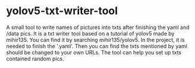 # yolov5-txt-writer-tool
A small tool to write names of pictures into txts after finishing the yaml and /data pics.
It is a txt writer tool based on a tutorial of yolov5 made by mihir135. You can find it by searching mihir135/yolov5.
In the project, it is needed to finish the '.yaml'. Then you can find the txts mentioned by yaml should be changed to your own URLs.
The tool can help you set up txts contained random pics.
